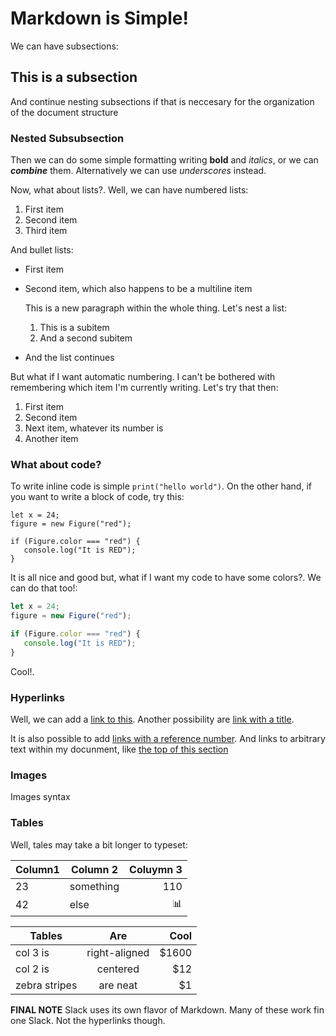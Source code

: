 # Markdown is Simple!

We can have subsections:

## This is a subsection

And continue nesting subsections if that is neccesary for the organization of
the document structure

### Nested Subsubsection 

Then we can do some simple formatting writing **bold** and *italics*, or we can
***combine*** them. Alternatively we can use _underscores_ instead. 

Now, what about lists?. Well, we can have numbered lists:

1. First item
2. Second item
3. Third item

And bullet lists:

* First item
* Second item, which also happens to be a multiline item

  This is a new paragraph within the whole thing. Let's nest a list:
  
  1. This is a subitem
  2. And a second subitem

* And the list continues


But what if I want automatic numbering. I can't be bothered with remembering
which item I'm currently writing. Let's try that then:

1. First item
1. Second item
1. Next item, whatever its number is
1. Another item

### What about code?

To write inline code is simple `print("hello world")`. On the other hand, if
you want to write a block of code, try this:

```
let x = 24;
figure = new Figure("red");

if (Figure.color === "red") {
   console.log("It is RED");
}
```

It is all nice and good but, what if I want my code to have some colors?. We can
do that too!:

```javascript
let x = 24;
figure = new Figure("red");

if (Figure.color === "red") {
   console.log("It is RED");
}
```

Cool!.

### Hyperlinks

Well, we can add a [link to this](https://www.wizeline.com/). Another
possibility are [link with a title](https://www.wizeline.com/ "Wizeline").

It is also possible to add [links with a reference number][1]. And links to
arbitrary text within my docunment, like [the top of this section](#Hyperlinks)

[1]: http://www.wizeline.com.

### Images

Images syntax 

### Tables

Well, tales may take a bit longer to typeset:

| Column1 | Column 2 | Coluymn 3 |
|:--------|----------|----------:|
| 23      |something | 110       |
| 42      | else     |:bar_chart:|


| Tables        | Are           | Cool  |
| ------------- |:-------------:| -----:|
| col 3 is      | right-aligned | $1600 |
| col 2 is      | centered      |   $12 |
| zebra stripes | are neat      |    $1 |

**FINAL NOTE** Slack uses its own flavor of Markdown. Many of these work fin
one Slack. Not the hyperlinks though.
